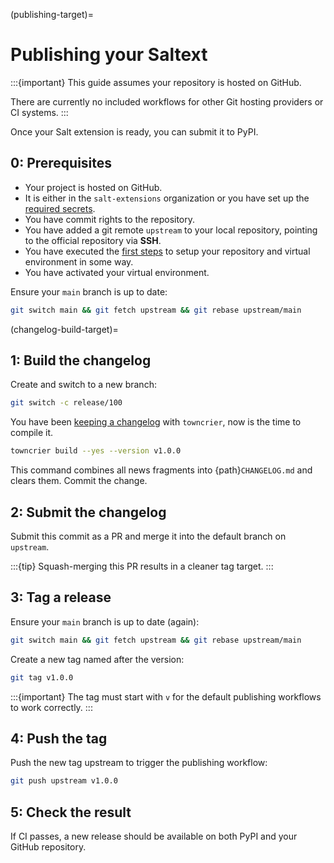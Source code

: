 (publishing-target)=
# Publishing your Saltext

:::{important}
This guide assumes your repository is hosted on GitHub.

There are currently no included workflows for other Git hosting providers or CI systems.
:::

Once your Salt extension is ready, you can submit it to PyPI.

## 0: Prerequisites

* Your project is hosted on GitHub.
* It is either in the `salt-extensions` organization or you have set up the [required secrets](required-secrets-target).
* You have commit rights to the repository.
* You have added a git remote `upstream` to your local repository, pointing to the official repository via **SSH**.
* You have executed the [first steps](first-steps-target) to setup your repository and virtual environment in some way.
* You have activated your virtual environment.

Ensure your `main` branch is up to date:

```bash
git switch main && git fetch upstream && git rebase upstream/main
```

(changelog-build-target)=
## 1: Build the changelog

Create and switch to a new branch:

```bash
git switch -c release/100
```

You have been [keeping a changelog](documenting/changelog) with `towncrier`, now is the time to compile it.

```bash
towncrier build --yes --version v1.0.0
```

This command combines all news fragments into {path}`CHANGELOG.md` and clears them. Commit the change.

## 2: Submit the changelog

Submit this commit as a PR and merge it into the default branch on `upstream`.

:::{tip}
Squash-merging this PR results in a cleaner tag target.
:::

## 3: Tag a release

Ensure your `main` branch is up to date (again):

```bash
git switch main && git fetch upstream && git rebase upstream/main
```

Create a new tag named after the version:

```bash
git tag v1.0.0
```

:::{important}
The tag must start with `v` for the default publishing workflows to work correctly.
:::

## 4: Push the tag

Push the new tag upstream to trigger the publishing workflow:

```bash
git push upstream v1.0.0
```

## 5: Check the result

If CI passes, a new release should be available on both PyPI and your GitHub repository.
